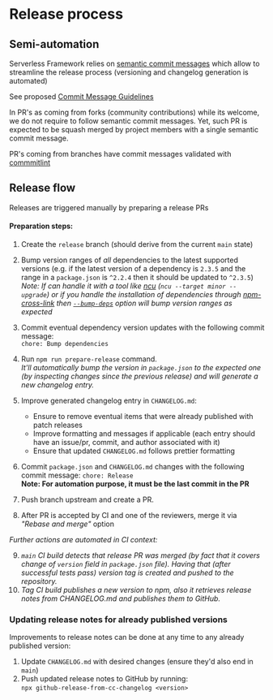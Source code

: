 # Release process

## Semi-automation

Serverless Framework relies on [semantic commit messages](https://www.conventionalcommits.org/en/v1.0.0-beta.4/#summary) which allow to streamline the release process (versioning and changelog generation is automated)

See proposed [Commit Message Guidelines](https://docs.google.com/document/d/1hKUs3qt_aVp_PBI1UqvfaIqKma3jAJimEoGCRGGbOqs/edit#)

In PR's as coming from forks (community contributions) while its welcome, we do not require to follow semantic commit messages. Yet, such PR is expected to be squash merged by project members with a single semantic commit message.

PR's coming from branches have commit messages validated with [commmitlint](https://commitlint.js.org/#/)

## Release flow

Releases are triggered manually by preparing a release PRs

#### Preparation steps:

1. Create the `release` branch (should derive from the current `main` state)
2. Bump version ranges of _all_ dependencies to the latest supported versions (e.g. if the latest version of a dependency is `2.3.5` and the range in a `package.json` is `^2.2.4` then it should be updated to `^2.3.5`)  
   _Note: If can handle it with a tool like [ncu](https://github.com/raineorshine/npm-check-updates) (`ncu --target minor --upgrade`) or if you handle the installation of dependencies through [npm-cross-link](https://github.com/medikoo/npm-cross-link#npm-cross-link) then [`--bump-deps`](https://github.com/medikoo/npm-cross-link#general-options) option will bump version ranges as expected_
3. Commit eventual dependency version updates with the following commit message:  
   `chore: Bump dependencies`
4. Run `npm run prepare-release` command.  
   _It'll automatically bump the version in `package.json` to the expected one (by inspecting changes since the previous release) and will generate a new changelog entry._
5. Improve generated changelog entry in `CHANGELOG.md`:

   - Ensure to remove eventual items that were already published with patch releases
   - Improve formatting and messages if applicable (each entry should have an issue/pr, commit, and author associated with it)
   - Ensure that updated `CHANGELOG.md` follows prettier formatting

6. Commit `package.json` and `CHANGELOG.md` changes with the following commit message:
   `chore: Release`  
   **Note: For automation purpose, it must be the last commit in the PR**
7. Push branch upstream and create a PR.
8. After PR is accepted by CI and one of the reviewers, merge it via _"Rebase and merge"_ option

_Further actions are automated in CI context:_

9. _`main` CI build detects that release PR was merged (by fact that it covers change of `version` field in `package.json` file). Having that (after successful tests pass) version tag is created and pushed to the repository._
10. _Tag CI build publishes a new version to npm, also it retrieves release notes from CHANGELOG.md and publishes them to GitHub._

### Updating release notes for already published versions

Improvements to release notes can be done at any time to any already published version:

1. Update `CHANGELOG.md` with desired changes (ensure they'd also end in `main`)
2. Push updated release notes to GitHub by running:  
   `npx github-release-from-cc-changelog <version>`

